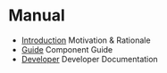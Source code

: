 # Manual

* [Introduction](introduction.md) Motivation & Rationale
* [Guide](guide.md) Component Guide
* [Developer](developer.md) Developer Documentation

